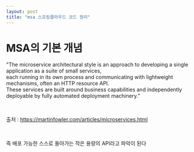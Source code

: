 ```yaml
---
layout: post
title: "msa 스프링클라우드 코드 정리"
---
```


# MSA의 기본 개념
"The microservice architectural style is an approach to developing a single application as a suite of small services,  
each running in its own process and communicating with lightweight mechanisms, often an HTTP resource API.  
These services are built around business capabilities and independently deployable by fully automated deployment machinery."  

<br>

출처 : https://martinfowler.com/articles/microservices.html  

<br>

즉 배포 가능한 스스로 돌아가는 작은 용량의 API라고 파악이 된다  

<br>

